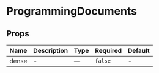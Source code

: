 # ProgrammingDocuments

## Props

<!-- @vuese:ProgrammingDocuments:props:start -->
|Name|Description|Type|Required|Default|
|---|---|---|---|---|
|dense|-|—|`false`|-|

<!-- @vuese:ProgrammingDocuments:props:end -->


